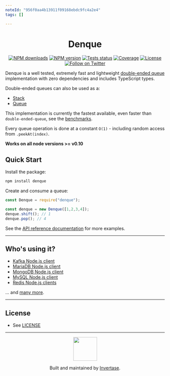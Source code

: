 ```yaml
---
noteId: "956f0aa4b13911f09168ebdc9fc4a2e4"
tags: []

---
```


<p align="center">
  <h1 align="center">Denque</h1>
</p>

<p align="center">
  <a href="https://www.npmjs.com/package/denque"><img src="https://img.shields.io/npm/dm/denque.svg?style=flat-square" alt="NPM downloads"></a>
  <a href="https://www.npmjs.com/package/denque"><img src="https://img.shields.io/npm/v/denque.svg?style=flat-square" alt="NPM version"></a>
  <a href="https://github.com/invertase/denque/actions/workflows/testing.yam"><img src="https://github.com/invertase/denque/actions/workflows/testing.yaml/badge.svg" alt="Tests status"></a>
  <a href="https://codecov.io/gh/invertase/denque"><img src="https://codecov.io/gh/invertase/denque/branch/master/graph/badge.svg?token=rn91iI4bSe" alt="Coverage"></a>
  <a href="/LICENSE"><img src="https://img.shields.io/npm/l/denque.svg?style=flat-square" alt="License"></a>
  <a href="https://twitter.com/invertaseio"><img src="https://img.shields.io/twitter/follow/invertaseio.svg?style=social&label=Follow" alt="Follow on Twitter"></a>
</p>

Denque is a well tested, extremely fast and lightweight [double-ended queue](http://en.wikipedia.org/wiki/Double-ended_queue)
implementation with zero dependencies and includes TypeScript types.

Double-ended queues can also be used as a:

- [Stack](http://en.wikipedia.org/wiki/Stack_\(abstract_data_type\))
- [Queue](http://en.wikipedia.org/wiki/Queue_\(data_structure\))

This implementation is currently the fastest available, even faster than `double-ended-queue`, see the [benchmarks](https://docs.page/invertase/denque/benchmarks).

Every queue operation is done at a constant `O(1)` - including random access from `.peekAt(index)`.

**Works on all node versions >= v0.10**

## Quick Start

Install the package:

```bash
npm install denque
```

Create and consume a queue:

```js
const Denque = require("denque");

const denque = new Denque([1,2,3,4]);
denque.shift(); // 1
denque.pop(); // 4
```


See the [API reference documentation](https://docs.page/invertase/denque/api) for more examples.

---

## Who's using it?

- [Kafka Node.js client](https://www.npmjs.com/package/kafka-node)
- [MariaDB Node.js client](https://www.npmjs.com/package/mariadb)
- [MongoDB Node.js client](https://www.npmjs.com/package/mongodb)
- [MySQL Node.js client](https://www.npmjs.com/package/mysql2)
- [Redis Node.js clients](https://www.npmjs.com/package/redis)

... and [many more](https://www.npmjs.com/browse/depended/denque).


---

## License

- See [LICENSE](/LICENSE)

---

<p align="center">
  <a href="https://invertase.io/?utm_source=readme&utm_medium=footer&utm_campaign=denque">
    <img width="75px" src="https://static.invertase.io/assets/invertase/invertase-rounded-avatar.png">
  </a>
  <p align="center">
    Built and maintained by <a href="https://invertase.io/?utm_source=readme&utm_medium=footer&utm_campaign=denque">Invertase</a>.
  </p>
</p>
